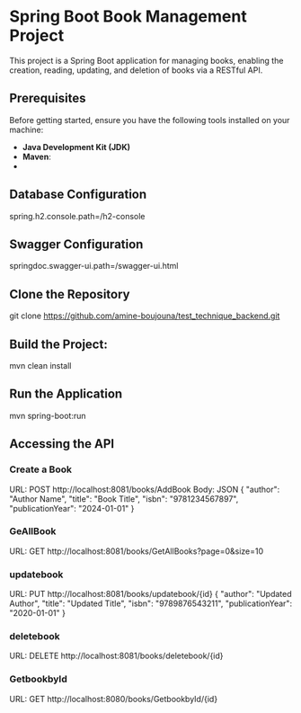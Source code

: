 # Spring Boot Book Management Project

This project is a Spring Boot application for managing books, enabling the creation, reading, updating, and deletion of books via a RESTful API.

## Prerequisites

Before getting started, ensure you have the following tools installed on your machine:
- **Java Development Kit (JDK)**
- **Maven**:
- 
## Database Configuration
spring.h2.console.path=/h2-console

## Swagger Configuration
springdoc.swagger-ui.path=/swagger-ui.html


## Clone the Repository
git clone https://github.com/amine-boujouna/test_technique_backend.git

## Build the Project:
mvn clean install

## Run the Application
mvn spring-boot:run

## Accessing the API
### Create a Book
URL: POST http://localhost:8081/books/AddBook
Body: JSON
{
  "author": "Author Name",
  "title": "Book Title",
  "isbn": "9781234567897",
  "publicationYear": "2024-01-01"
}

### GeAllBook
URL: GET http://localhost:8081/books/GetAllBooks?page=0&size=10
### updatebook
URL: PUT http://localhost:8081/books/updatebook/{id}
{
  "author": "Updated Author",
  "title": "Updated Title",
  "isbn": "9789876543211",
  "publicationYear": "2020-01-01"
}
### deletebook
URL: DELETE http://localhost:8081/books/deletebook/{id}
### GetbookbyId
URL: GET http://localhost:8080/books/GetbookbyId/{id}




